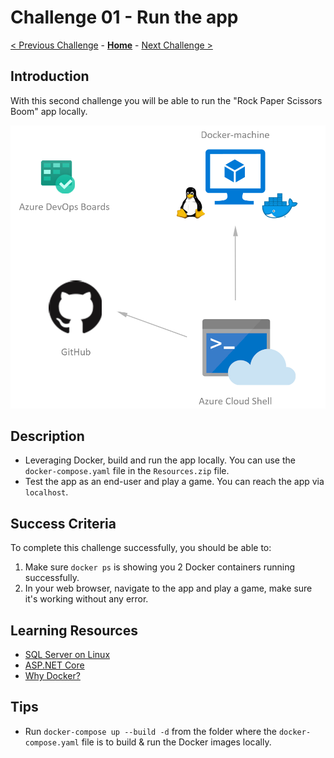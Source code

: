 # Challenge 01 - Run the app

[< Previous Challenge](./Challenge-00.md) - **[Home](../README.md)** - [Next Challenge >](./Challenge-02.md)

## Introduction

With this second challenge you will be able to run the "Rock Paper Scissors Boom" app locally.

![Run the app](../images/RunTheApp.png)

## Description

- Leveraging Docker, build and run the app locally. You can use the `docker-compose.yaml` file in the `Resources.zip` file.
- Test the app as an end-user and play a game. You can reach the app via `localhost`.

## Success Criteria

To complete this challenge successfully, you should be able to:

1. Make sure `docker ps` is showing you 2 Docker containers running successfully.
1. In your web browser, navigate to the app and play a game, make sure it's working without any error.


## Learning Resources

- [SQL Server on Linux](https://docs.microsoft.com/en-us/sql/linux/sql-server-linux-overview)
- [ASP.NET Core](https://docs.microsoft.com/en-us/aspnet/core)
- [Why Docker?](https://www.docker.com/)

## Tips

- Run `docker-compose up --build -d` from the folder where the `docker-compose.yaml` file is to build & run the Docker images locally.

